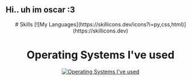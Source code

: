 ## Hi.. uh im oscar :3 
<div align="center"> 
# Skills
[![My Languages](https://skillicons.dev/icons?i=py,css,html)](https://skillicons.dev)
  
# Operating Systems I've used
[![Operating Systems I've used](https://skillicons.dev/icons?i=linux,windows)](https://skillicons.dev)


<!--
**oscarstars12/oscarstars12** is a ✨ _special_ ✨ repository because its `README.md` (this file) appears on your GitHub profile.

Here are some ideas to get you started:

- 🔭 I’m currently working on ...
- 🌱 I’m currently learning ...
- 👯 I’m looking to collaborate on ...
- 🤔 I’m looking for help with ...
- 💬 Ask me about ...
- 📫 How to reach me: ...
- 😄 Pronouns: ...
- ⚡ Fun fact: ...
-->
